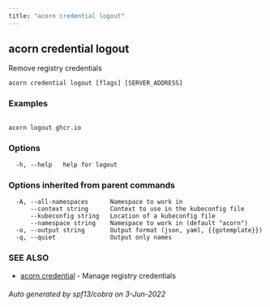 ```yaml
---
title: "acorn credential logout"
---
```

## acorn credential logout

Remove registry credentials

```
acorn credential logout [flags] [SERVER_ADDRESS]
```

### Examples

```

acorn logout ghcr.io
```

### Options

```
  -h, --help   help for logout
```

### Options inherited from parent commands

```
  -A, --all-namespaces      Namespace to work in
      --context string      Context to use in the kubeconfig file
      --kubeconfig string   Location of a kubeconfig file
      --namespace string    Namespace to work in (default "acorn")
  -o, --output string       Output format (json, yaml, {{gotemplate}})
  -q, --quiet               Output only names
```

### SEE ALSO

* [acorn credential](acorn_credential.md)	 - Manage registry credentials

###### Auto generated by spf13/cobra on 3-Jun-2022
